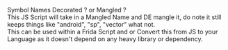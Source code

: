Symbol Names Decorated ? or Mangled ? <br>
This JS Script will take in a Mangled Name and DE mangle it, do note it still keeps things like "android", "sp", "vector" what not.<br>
This can be used within a Frida Script and or Convert this from JS to your Language as it doesn't depend on any heavy library or dependency.<br>

